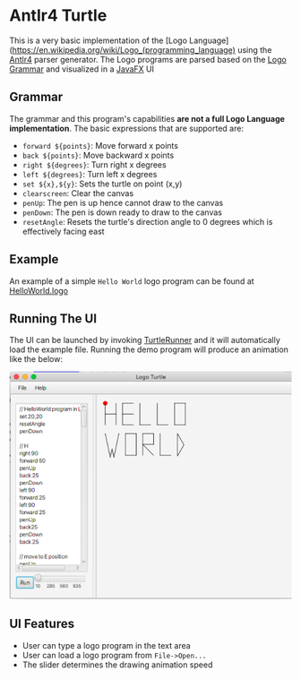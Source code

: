 # Antlr4 Turtle

This is a very basic implementation of the [Logo Language](https://en.wikipedia.org/wiki/Logo_(programming_language) using the [Antlr4](https://www.antlr.org/) parser generator.
The Logo programs are parsed based on the [Logo Grammar](./src/main/antlr4/com/nikoskatsanos/antlrturtle/Logo.g4) and visualized in a [JavaFX](https://openjfx.io/) UI

## Grammar
The grammar and this program's capabilities __are not a full Logo Language implementation__. The basic expressions that are supported are:
- `forward ${points}`: Move forward x points
- `back ${points}`: Move backward x points
- `right ${degrees}`: Turn right x degrees
- `left ${degrees}`: Turn left x degrees
- `set ${x},${y}`: Sets the turtle on point (x,y)
- `clearscreen`: Clear the canvas
- `penUp`: The pen is up hence cannot draw to the canvas
- `penDown`: The pen is down ready to draw to the canvas
- `resetAngle`: Resets the turtle's direction angle to 0 degrees which is effectively facing east

## Example

An example of a simple `Hello World` logo program can be found at [HelloWorld.logo](src/main/resources/HelloWorldBackup.logo)

## Running The UI

The UI can be launched by invoking [TurtleRunner](src/main/java/com/nikoskatsanos/turtle/TurtleRunner.java) and it will automatically load the example file.
Running the demo program will produce an animation like the below:

![HelloWorldLogo](HelloWorldLogo.png)

## UI Features
- User can type a logo program in the text area
- User can load a logo program from `File->Open...`
- The slider determines the drawing animation speed